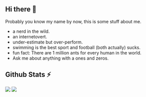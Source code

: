 ## Hi there 👋

Probably you know my name by now, this is some stuff about me.

- a nerd in the wild.
- an internetovert.
- under-estimate but over-perform.
- swimming is the best sport and football (both actually) sucks.
- fun fact: There are 1 million ants for every human in the world.
- Ask me about anything with a ones and zeros.



## Github Stats :zap:

![](https://github-readme-stats.vercel.app/api?username=ahmedHusseinF&show_icons=true)
![](https://github-readme-stats.vercel.app/api/top-langs/?username=ahmedHusseinF&layout=compact)
